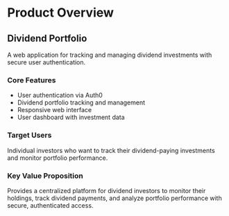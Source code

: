 # Product Overview

## Dividend Portfolio

A web application for tracking and managing dividend investments with secure user authentication.

### Core Features
- User authentication via Auth0
- Dividend portfolio tracking and management
- Responsive web interface
- User dashboard with investment data

### Target Users
Individual investors who want to track their dividend-paying investments and monitor portfolio performance.

### Key Value Proposition
Provides a centralized platform for dividend investors to monitor their holdings, track dividend payments, and analyze portfolio performance with secure, authenticated access.